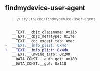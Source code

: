 ## findmydevice-user-agent

> `/usr/libexec/findmydevice-user-agent`

```diff

   __TEXT.__objc_classname: 0x11b
   __TEXT.__objc_methtype: 0x1fe
   __TEXT.__gcc_except_tab: 0xac
-  __TEXT.__info_plist: 0x4c7
+  __TEXT.__info_plist: 0x4d0
   __TEXT.__unwind_info: 0x200
   __DATA_CONST.__auth_got: 0x180
   __DATA_CONST.__got: 0x118

```
